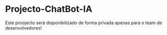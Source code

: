 # Projecto-ChatBot-IA
 Este proojecto será disponibilizado de forma privada apenas para o team de desenvolvedores!
